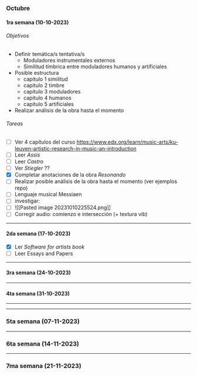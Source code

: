 ### Octubre
#### 1ra semana (10-10-2023)

###### Objetivos
- Definir temática/s tentativa/s
	- Moduladores instrumentales externos
	- Similitud tímbrica entre moduladores humanos y artificiales
- Posible estructura
	- capitulo 1 similitud
	- capitulo 2 timbre
	- capitulo 3 moduladores
	- capitulo 4 humanos
	- capitulo 5 artificiales
- Realizar análisis de la obra hasta el momento
###### Tareas
- [ ] Ver 4 capítulos del curso https://www.edx.org/learn/music-arts/ku-leuven-artistic-research-in-music-an-introduction
- [ ] Leer *Assis*
- [ ] Leer *Castro*
- [ ] Ver *Stiegler* ??
- [x] Completar anotaciones de la obra *Resonando*
- [ ] Realizar posible análisis de la obra hasta el momento (ver ejemplos repo)
- [ ] Lenguaje musical Messiaen
- [ ] investigar:
- [ ] ![[Pasted image 20231010225524.png]]
- [ ] Corregir audio: comienzo e intersección (+ textura vib)

---
#### 2da semana (17-10-2023)
- [x] Ler *Software for artists book*
- [ ] Leer Essays and Papers
---
#### 3ra semana (24-10-2023)
---
#### 4ta semana (31-10-2023)
---
---
### 5ta semana (07-11-2023)
---
### 6ta semana (14-11-2023)
---
### 7ma semana (21-11-2023)